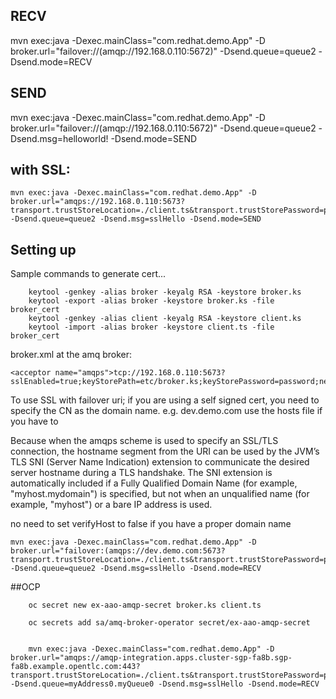 ## RECV
mvn exec:java -Dexec.mainClass="com.redhat.demo.App" -D broker.url="failover://(amqp://192.168.0.110:5672)" -Dsend.queue=queue2 -Dsend.mode=RECV

## SEND

mvn exec:java -Dexec.mainClass="com.redhat.demo.App" -D broker.url="failover://(amqp://192.168.0.110:5672)" -Dsend.queue=queue2 -Dsend.msg=helloworld! -Dsend.mode=SEND

## with SSL:

    mvn exec:java -Dexec.mainClass="com.redhat.demo.App" -D broker.url="amqps://192.168.0.110:5673?transport.trustStoreLocation=./client.ts&transport.trustStorePassword=password&transport.verifyHost=false" -Dsend.queue=queue2 -Dsend.msg=sslHello -Dsend.mode=SEND


## Setting up

Sample commands to generate cert... 


        keytool -genkey -alias broker -keyalg RSA -keystore broker.ks
        keytool -export -alias broker -keystore broker.ks -file broker_cert
        keytool -genkey -alias client -keyalg RSA -keystore client.ks
        keytool -import -alias broker -keystore client.ts -file broker_cert



broker.xml at the amq broker:

    <acceptor name="amqps">tcp://192.168.0.110:5673?sslEnabled=true;keyStorePath=etc/broker.ks;keyStorePassword=password;needClientAuth=false</acceptor>

To use SSL with failover uri; if you are using a self signed cert, you need to specify the CN as the domain name. e.g. dev.demo.com
use the hosts file if you have to 

Because when the amqps scheme is used to specify an SSL/TLS connection, the hostname segment from the URI can be used by the JVM’s TLS SNI (Server Name Indication) extension to communicate the desired server hostname during a TLS handshake. The SNI extension is automatically included if a Fully Qualified Domain Name (for example, "myhost.mydomain") is specified, but not when an unqualified name (for example, "myhost") or a bare IP address is used.

no need to set verifyHost to false if you have a proper domain name

    mvn exec:java -Dexec.mainClass="com.redhat.demo.App" -D broker.url="failover:(amqps://dev.demo.com:5673?transport.trustStoreLocation=./client.ts&transport.trustStorePassword=psword)" -Dsend.queue=queue2 -Dsend.msg=sslHello -Dsend.mode=RECV


##OCP 


        oc secret new ex-aao-amqp-secret broker.ks client.ts

        oc secrets add sa/amq-broker-operator secret/ex-aao-amqp-secret


        mvn exec:java -Dexec.mainClass="com.redhat.demo.App" -D broker.url="amqps://amqp-integration.apps.cluster-sgp-fa8b.sgp-fa8b.example.opentlc.com:443?transport.trustStoreLocation=./client.ts&transport.trustStorePassword=password&transport.keyStoreLocation=./client.ks&transport.keyStorePassword=password&transport.verifyHost=false" -Dsend.queue=myAddress0.myQueue0 -Dsend.msg=sslHello -Dsend.mode=RECV
